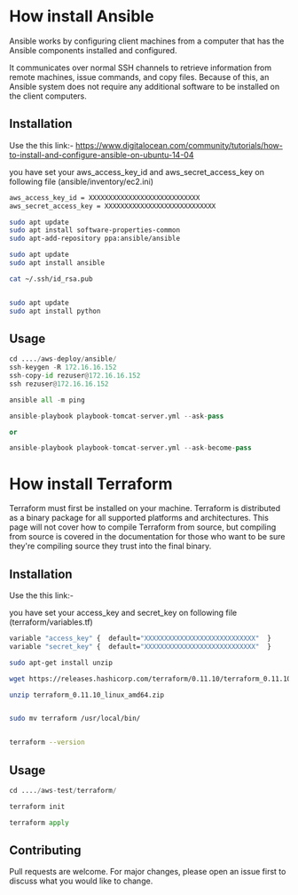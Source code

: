 # How install Ansible

Ansible works by configuring client machines from a computer that has the Ansible 
components installed and configured.

It communicates over normal SSH channels to retrieve information from remote machines, 
issue commands, and copy files. Because of this, an Ansible system does not require any additional 
software to be installed on the client computers.

## Installation

Use the this link:- https://www.digitalocean.com/community/tutorials/how-to-install-and-configure-ansible-on-ubuntu-14-04

you have set your aws_access_key_id and aws_secret_access_key on following file (ansible/inventory/ec2.ini)

```bash
aws_access_key_id = XXXXXXXXXXXXXXXXXXXXXXXXXXXX
aws_secret_access_key = XXXXXXXXXXXXXXXXXXXXXXXXXXXX
```


```bash
sudo apt update
sudo apt install software-properties-common
sudo apt-add-repository ppa:ansible/ansible

sudo apt update
sudo apt install ansible

cat ~/.ssh/id_rsa.pub


sudo apt update
sudo apt install python
```

## Usage

```python
cd ..../aws-deploy/ansible/
ssh-keygen -R 172.16.16.152
ssh-copy-id rezuser@172.16.16.152
ssh rezuser@172.16.16.152

ansible all -m ping

ansible-playbook playbook-tomcat-server.yml --ask-pass

or

ansible-playbook playbook-tomcat-server.yml --ask-become-pass
```

# How install Terraform

Terraform must first be installed on your machine. Terraform is distributed as a binary package 
for all supported platforms and architectures. This page will not cover how to compile Terraform from source, but compiling from source is covered in the documentation for those who want to be sure they're compiling source they trust into the final binary.

## Installation

Use the this link:- 

you have set your access_key and secret_key on following file (terraform/variables.tf)

```bash
variable "access_key" {  default="XXXXXXXXXXXXXXXXXXXXXXXXXXXX"  }
variable "secret_key" {  default="XXXXXXXXXXXXXXXXXXXXXXXXXXXX"  }
```


```bash
sudo apt-get install unzip

wget https://releases.hashicorp.com/terraform/0.11.10/terraform_0.11.10_linux_amd64.zip

unzip terraform_0.11.10_linux_amd64.zip


sudo mv terraform /usr/local/bin/


terraform --version 
```

## Usage

```python
cd ..../aws-test/terraform/

terraform init

terraform apply
```

## Contributing
Pull requests are welcome. For major changes, please open an issue first to discuss what you would like to change.